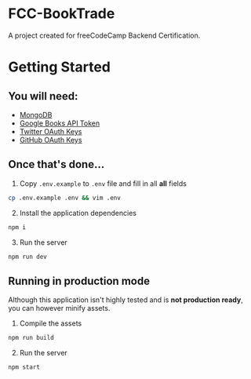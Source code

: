 # FCC-BookTrade
A project created for freeCodeCamp Backend Certification.

# Getting Started

## You will need:
- [MongoDB](https://mlab.com/welcome/)
- [Google Books API Token](https://developers.google.com/books/docs/v1/using)
- [Twitter OAuth Keys](https://dev.twitter.com/resources/signup)
- [GitHub OAuth Keys](https://github.com/settings/developers)

## Once that's done...
1. Copy `.env.example` to `.env` file and fill in all **all** fields

```bash
cp .env.example .env && vim .env
```

2. Install the application dependencies 

```bash
npm i
```

3. Run the server

```bash
npm run dev
```

## Running in production mode
Although this application isn't highly tested and is **not production ready**, you can however minify assets.

1. Compile the assets

```bash
npm run build
```

2. Run the server

```bash
npm start
```